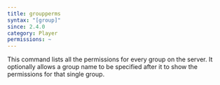 ```yaml
---
title: groupperms
syntax: "[group]"
since: 2.4.0
category: Player
permissions: ~
---
```


This command lists all the permissions for every group on the server. It optionally allows a group name to be specified after it to show the permissions for that single group.
